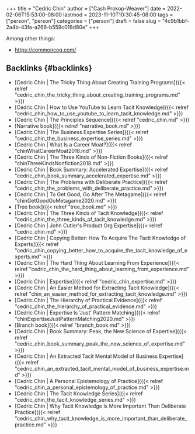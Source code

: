 +++
title = "Cedric Chin"
author = ["Cash Prokop-Weaver"]
date = 2022-02-06T15:53:00-08:00
lastmod = 2023-11-10T10:30:45-08:00
tags = ["person", "person"]
categories = ["person"]
draft = false
slug = "4c9b1bbf-2a4b-43fa-a266-b559c018d80e"
+++

Among other things:

-   <https://commoncog.com/>


## Backlinks {#backlinks}

-   [Cedric Chin | The Tricky Thing About Creating Training Programs]({{< relref "cedric_chin_the_tricky_thing_about_creating_training_programs.md" >}})
-   [Cedric Chin | How to Use YouTube to Learn Tacit Knowledge]({{< relref "cedric_chin_how_to_use_youtube_to_learn_tacit_knowledge.md" >}})
-   [Cedric Chin | The Principles Sequence]({{< relref "cedric_chin.md" >}})
-   [Narrative book]({{< relref "narrative_book.md" >}})
-   [Cedric Chin | The Business Expertise Series]({{< relref "cedric_chin_the_business_expertise_series.md" >}})
-   [Cedric Chin | What Is a Career Moat?]({{< relref "chinWhatCareerMoat2018.md" >}})
-   [Cedric Chin | The Three Kinds of Non-Fiction Books]({{< relref "chinThreeKindsNonfiction2018.md" >}})
-   [Cedric Chin | Book Summary: Accelerated Expertise]({{< relref "cedric_chin_book_summary_accelerated_expertise.md" >}})
-   [Cedric Chin | The Problems with Deliberate Practice]({{< relref "cedric_chin_the_problems_with_deliberate_practice.md" >}})
-   [Cedric Chin | To Get Good, Go After The Metagame]({{< relref "chinGetGoodGoMetagame2020.md" >}})
-   [Tree book]({{< relref "tree_book.md" >}})
-   [Cedric Chin | The Three Kinds of Tacit Knowledge]({{< relref "cedric_chin_the_three_kinds_of_tacit_knowledge.md" >}})
-   [Cedric Chin | John Cutler's Product Org Expertise]({{< relref "cedric_chin.md" >}})
-   [Cedric Chin | Copying Better: How To Acquire The Tacit Knowledge of Experts]({{< relref "cedric_chin_copying_better_how_to_acquire_the_tacit_knowledge_of_experts.md" >}})
-   [Cedric Chin | The Hard Thing About Learning From Experience]({{< relref "cedric_chin_the_hard_thing_about_learning_from_experience.md" >}})
-   [Cedric Chin | Expertise]({{< relref "cedric_chin_expertise.md" >}})
-   [Cedric Chin | An Easier Method for Extracting Tacit Knowledge]({{< relref "chin_an_easier_method_for_extracting_tacit_knowledge.md" >}})
-   [Cedric Chin | The Hierarchy of Practical Evidence]({{< relref "cedric_chin_the_hierarchy_of_practical_evidence.md" >}})
-   [Cedric Chin | Expertise Is 'Just' Pattern Matching]({{< relref "chinExpertiseJustPatternMatching2020.md" >}})
-   [Branch book]({{< relref "branch_book.md" >}})
-   [Cedric Chin | Book Summary: Peak, the New Science of Expertise]({{< relref "cedric_chin_book_summary_peak_the_new_science_of_expertise.md" >}})
-   [Cedric Chin | An Extracted Tacit Mental Model of Business Expertise]({{< relref "cedric_chin_an_extracted_tacit_mental_model_of_business_expertise.md" >}})
-   [Cedric Chin | A Personal Epistemology of Practice]({{< relref "cedric_chin_a_personal_epistemology_of_practice.md" >}})
-   [Cedric Chin | The Tacit Knowledge Series]({{< relref "cedric_chin_the_tacit_knowledge_series.md" >}})
-   [Cedric Chin | Why Tacit Knowledge Is More Important Than Deliberate Practice]({{< relref "cedric_chin_why_tacit_knowledge_is_more_important_than_deliberate_practice.md" >}})
